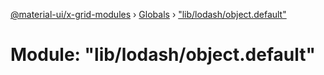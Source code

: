 [@material-ui/x-grid-modules](../README.md) › [Globals](../globals.md) › ["lib/lodash/object.default"](_lib_lodash_object_default_.md)

# Module: "lib/lodash/object.default"
